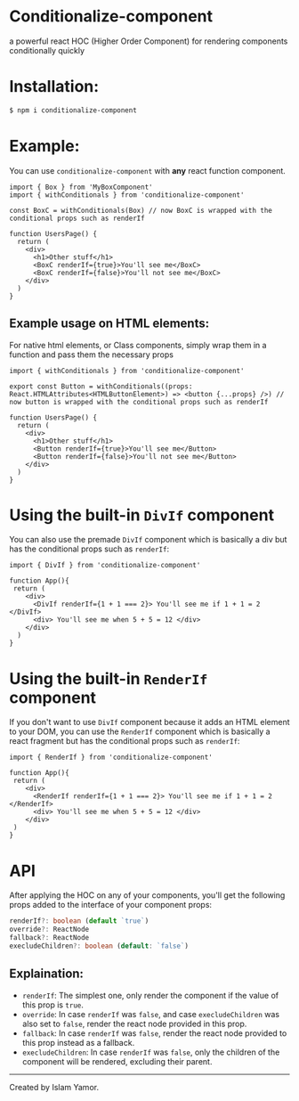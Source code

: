 # Conditionalize-component

a powerful react HOC (Higher Order Component) for rendering components conditionally quickly

# Installation:

```bash
$ npm i conditionalize-component
```

# Example:

You can use `conditionalize-component` with **any** react function component.

```tsx
import { Box } from 'MyBoxComponent'
import { withConditionals } from 'conditionalize-component'

const BoxC = withConditionals(Box) // now BoxC is wrapped with the conditional props such as renderIf

function UsersPage() {
  return (
    <div>
      <h1>Other stuff</h1>
      <BoxC renderIf={true}>You'll see me</BoxC>
      <BoxC renderIf={false}>You'll not see me</BoxC>
    </div>
  )
}
```

## Example usage on HTML elements:

For native html elements, or Class components, simply wrap them in a function and pass them the necessary props

```tsx
import { withConditionals } from 'conditionalize-component'

export const Button = withConditionals((props: React.HTMLAttributes<HTMLButtonElement>) => <button {...props} />) // now button is wrapped with the conditional props such as renderIf

function UsersPage() {
  return (
    <div>
      <h1>Other stuff</h1>
      <Button renderIf={true}>You'll see me</Button>
      <Button renderIf={false}>You'll not see me</Button>
    </div>
  )
}
```

# Using the built-in `DivIf` component

You can also use the premade `DivIf` component which is basically a div but has the conditional props such as `renderIf`:
```tsx
import { DivIf } from 'conditionalize-component'

function App(){
 return (
    <div>
      <DivIf renderIf={1 + 1 === 2}> You'll see me if 1 + 1 = 2 </DivIf>
      <div> You'll see me when 5 + 5 = 12 </div>
    </div>
  )
}
```

# Using the built-in `RenderIf` component

If you don't want to use `DivIf` component because it adds an HTML element to your DOM, you can use the `RenderIf` component which is basically a react fragment but has the conditional props such as `renderIf`:
```tsx
import { RenderIf } from 'conditionalize-component'

function App(){
 return (
    <div>
      <RenderIf renderIf={1 + 1 === 2}> You'll see me if 1 + 1 = 2 </RenderIf>
      <div> You'll see me when 5 + 5 = 12 </div>
    </div>
 )
}
```

# API

After applying the HOC on any of your components, you'll get the following props added to the interface of your component props:

```ts
renderIf?: boolean (default `true`)
override?: ReactNode
fallback?: ReactNode
execludeChildren?: boolean (default: `false`)
```

## Explaination:

- `renderIf`: The simplest one, only render the component if the value of this prop is `true`.
- `override`: In case `renderIf` was `false`, and case `execludeChildren` was also set to `false`, render the react node provided in this prop.
- `fallback`: In case `renderIf` was `false`, render the react node provided to this prop instead as a fallback.
- `execludeChildren`: In case `renderIf` was `false`, only the children of the component will be rendered, excluding their parent.

---

Created by Islam Yamor.
